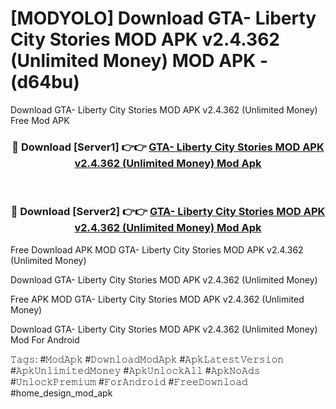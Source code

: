 # [MODYOLO] Download GTA- Liberty City Stories MOD APK v2.4.362 (Unlimited Money) MOD APK - (d64bu)
Download GTA- Liberty City Stories MOD APK v2.4.362 (Unlimited Money) Free Mod APK

<div align="center">
<h3>🔴 Download [Server1] 👉👉 <a href="https://apk-comot.site?title=GTA-_Liberty_City_Stories_MOD_APK_v2.4.362_(Unlimited_Money)">GTA- Liberty City Stories MOD APK v2.4.362 (Unlimited Money) Mod Apk</a></h3><br>

<h3>🔴 Download [Server2] 👉👉 <a href="https://apk-comot.site?title=GTA-_Liberty_City_Stories_MOD_APK_v2.4.362_(Unlimited_Money)">GTA- Liberty City Stories MOD APK v2.4.362 (Unlimited Money) Mod Apk</a></h3>
</div>


Free Download APK MOD GTA- Liberty City Stories MOD APK v2.4.362 (Unlimited Money)

Download GTA- Liberty City Stories MOD APK v2.4.362 (Unlimited Money) 

Free APK MOD GTA- Liberty City Stories MOD APK v2.4.362 (Unlimited Money) 

Download GTA- Liberty City Stories MOD APK v2.4.362 (Unlimited Money) Mod For Android

𝚃𝚊𝚐𝚜: #𝙼𝚘𝚍𝙰𝚙𝚔 #𝙳𝚘𝚠𝚗𝚕𝚘𝚊𝚍𝙼𝚘𝚍𝙰𝚙𝚔 #𝙰𝚙𝚔𝙻𝚊𝚝𝚎𝚜𝚝𝚅𝚎𝚛𝚜𝚒𝚘𝚗 #𝙰𝚙𝚔𝚄𝚗𝚕𝚒𝚖𝚒𝚝𝚎𝚍𝙼𝚘𝚗𝚎𝚢 #𝙰𝚙𝚔𝚄𝚗𝚕𝚘𝚌𝚔𝙰𝚕𝚕 #𝙰𝚙𝚔𝙽𝚘𝙰𝚍𝚜 #𝚄𝚗𝚕𝚘𝚌𝚔𝙿𝚛𝚎𝚖𝚒𝚞𝚖 #𝙵𝚘𝚛𝙰𝚗𝚍𝚛𝚘𝚒𝚍 #𝙵𝚛𝚎𝚎𝙳𝚘𝚠𝚗𝚕𝚘𝚊𝚍 #home_design_mod_apk
